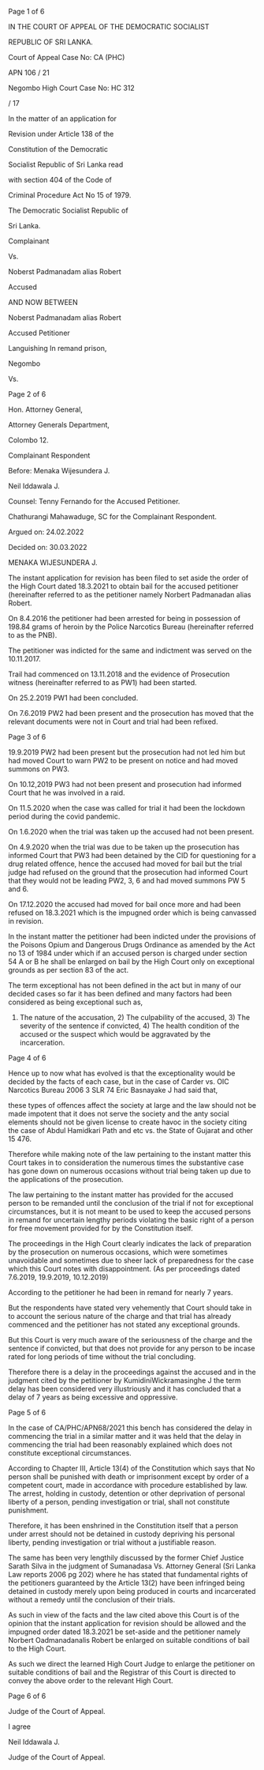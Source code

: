 Page 1 of 6

IN THE COURT OF APPEAL OF THE DEMOCRATIC SOCIALIST

REPUBLIC OF SRI LANKA.

Court of Appeal Case No: CA (PHC)

APN 106 / 21

Negombo High Court Case No: HC 312

/ 17

In the matter of an application for

Revision under Article 138 of the

Constitution of the Democratic

Socialist Republic of Sri Lanka read

with section 404 of the Code of

Criminal Procedure Act No 15 of 1979.

The Democratic Socialist Republic of

Sri Lanka.

Complainant

Vs.

Noberst Padmanadam alias Robert

Accused

AND NOW BETWEEN

Noberst Padmanadam alias Robert

Accused Petitioner

Languishing In remand prison,

Negombo

Vs.

Page 2 of 6

Hon. Attorney General,

Attorney Generals Department,

Colombo 12.

Complainant Respondent

Before: Menaka Wijesundera J.

Neil Iddawala J.

Counsel: Tenny Fernando for the Accused Petitioner.

Chathurangi Mahawaduge, SC for the Complainant Respondent.

Argued on: 24.02.2022

Decided on: 30.03.2022

MENAKA WIJESUNDERA J.

The instant application for revision has been filed to set aside the order of the High Court dated 18.3.2021 to obtain bail for the accused petitioner (hereinafter referred to as the petitioner namely Norbert Padmanadan alias Robert.

On 8.4.2016 the petitioner had been arrested for being in possession of 198.84 grams of heroin by the Police Narcotics Bureau (hereinafter referred to as the PNB).

The petitioner was indicted for the same and indictment was served on the 10.11.2017.

Trail had commenced on 13.11.2018 and the evidence of Prosecution witness (hereinafter referred to as PW1) had been started.

On 25.2.2019 PW1 had been concluded.

On 7.6.2019 PW2 had been present and the prosecution has moved that the relevant documents were not in Court and trial had been refixed.

Page 3 of 6

19.9.2019 PW2 had been present but the prosecution had not led him but had moved Court to warn PW2 to be present on notice and had moved summons on PW3.

On 10.12,2019 PW3 had not been present and prosecution had informed Court that he was involved in a raid.

On 11.5.2020 when the case was called for trial it had been the lockdown period during the covid pandemic.

On 1.6.2020 when the trial was taken up the accused had not been present.

On 4.9.2020 when the trial was due to be taken up the prosecution has informed Court that PW3 had been detained by the CID for questioning for a drug related offence, hence the accused had moved for bail but the trial judge had refused on the ground that the prosecution had informed Court that they would not be leading PW2, 3, 6 and had moved summons PW 5 and 6.

On 17.12.2020 the accused had moved for bail once more and had been refused on 18.3.2021 which is the impugned order which is being canvassed in revision.

In the instant matter the petitioner had been indicted under the provisions of the Poisons Opium and Dangerous Drugs Ordinance as amended by the Act no 13 of 1984 under which if an accused person is charged under section 54 A or B he shall be enlarged on bail by the High Court only on exceptional grounds as per section 83 of the act.

The term exceptional has not been defined in the act but in many of our decided cases so far it has been defined and many factors had been considered as being exceptional such as,

1) The nature of the accusation, 2) The culpability of the accused, 3) The severity of the sentence if convicted, 4) The health condition of the accused or the suspect which would be aggravated by the incarceration.

Page 4 of 6

Hence up to now what has evolved is that the exceptionality would be decided by the facts of each case, but in the case of Carder vs. OIC Narcotics Bureau 2006 3 SLR 74 Eric Basnayake J had said that,

these types of offences affect the society at large and the law should not be made impotent that it does not serve the society and the anty social elements should not be given license to create havoc in the society citing the case of Abdul Hamidkari Path and etc vs. the State of Gujarat and other 15 476.

Therefore while making note of the law pertaining to the instant matter this Court takes in to consideration the numerous times the substantive case has gone down on numerous occasions without trial being taken up due to the applications of the prosecution.

The law pertaining to the instant matter has provided for the accused person to be remanded until the conclusion of the trial if not for exceptional circumstances, but it is not meant to be used to keep the accused persons in remand for uncertain lengthy periods violating the basic right of a person for free movement provided for by the Constitution itself.

The proceedings in the High Court clearly indicates the lack of preparation by the prosecution on numerous occasions, which were sometimes unavoidable and sometimes due to sheer lack of preparedness for the case which this Court notes with disappointment. (As per proceedings dated 7.6.2019, 19.9.2019, 10.12.2019)

According to the petitioner he had been in remand for nearly 7 years.

But the respondents have stated very vehemently that Court should take in to account the serious nature of the charge and that trial has already commenced and the petitioner has not stated any exceptional grounds.

But this Court is very much aware of the seriousness of the charge and the sentence if convicted, but that does not provide for any person to be incase rated for long periods of time without the trial concluding.

Therefore there is a delay in the proceedings against the accused and in the judgment cited by the petitioner by KumidiniWickramasinghe J the term delay has been considered very illustriously and it has concluded that a delay of 7 years as being excessive and oppressive.

Page 5 of 6

In the case of CA/PHC/APN68/2021 this bench has considered the delay in commencing the trial in a similar matter and it was held that the delay in commencing the trial had been reasonably explained which does not constitute exceptional circumstances.

According to Chapter III, Article 13(4) of the Constitution which says that No person shall be punished with death or imprisonment except by order of a competent court, made in accordance with procedure established by law. The arrest, holding in custody, detention or other deprivation of personal liberty of a person, pending investigation or trial, shall not constitute punishment.

Therefore, it has been enshrined in the Constitution itself that a person under arrest should not be detained in custody depriving his personal liberty, pending investigation or trial without a justifiable reason.

The same has been very lengthily discussed by the former Chief Justice Sarath Silva in the judgment of Sumanadasa Vs. Attorney General (Sri Lanka Law reports 2006 pg 202) where he has stated that fundamental rights of the petitioners guaranteed by the Article 13(2) have been infringed being detained in custody merely upon being produced in courts and incarcerated without a remedy until the conclusion of their trials.

As such in view of the facts and the law cited above this Court is of the opinion that the instant application for revision should be allowed and the impugned order dated 18.3.2021 be set-aside and the petitioner namely Norbert Oadmanadanalis Robert be enlarged on suitable conditions of bail to the High Court.

As such we direct the learned High Court Judge to enlarge the petitioner on suitable conditions of bail and the Registrar of this Court is directed to convey the above order to the relevant High Court.

Page 6 of 6

Judge of the Court of Appeal.

I agree

Neil Iddawala J.

Judge of the Court of Appeal.